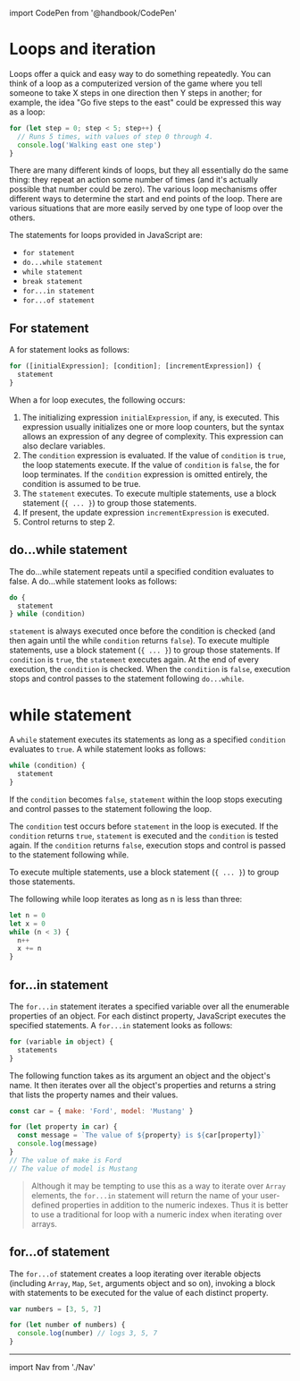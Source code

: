 import CodePen from '@handbook/CodePen'

# Loops and iteration

Loops offer a quick and easy way to do something repeatedly. You can think of a loop as a computerized version of the game where you tell someone to take X steps in one direction then Y steps in another; for example, the idea "Go five steps to the east" could be expressed this way as a loop:

```js
for (let step = 0; step < 5; step++) {
  // Runs 5 times, with values of step 0 through 4.
  console.log('Walking east one step')
}
```

There are many different kinds of loops, but they all essentially do the same thing: they repeat an action some number of times (and it's actually possible that number could be zero). The various loop mechanisms offer different ways to determine the start and end points of the loop. There are various situations that are more easily served by one type of loop over the others.

The statements for loops provided in JavaScript are:

- `for statement`
- `do...while statement`
- `while statement`
- `break statement`
- `for...in statement`
- `for...of statement`

## For statement

A for statement looks as follows:

```js
for ([initialExpression]; [condition]; [incrementExpression]) {
  statement
}
```

When a for loop executes, the following occurs:

1. The initializing expression `initialExpression`, if any, is executed. This expression usually initializes one or more loop counters, but the syntax allows an expression of any degree of complexity. This expression can also declare variables.
1. The `condition` expression is evaluated. If the value of `condition` is `true`, the loop statements execute. If the value of `condition` is `false`, the for loop terminates. If the `condition` expression is omitted entirely, the condition is assumed to be true.
1. The `statement` executes. To execute multiple statements, use a block statement (`{ ... }`) to group those statements.
1. If present, the update expression `incrementExpression` is executed.
1. Control returns to step 2.

## do...while statement

The do...while statement repeats until a specified condition evaluates to false. A do...while statement looks as follows:

```js
do {
  statement
} while (condition)
```

`statement` is always executed once before the condition is checked (and then again until the while `condition` returns `false`). To execute multiple statements, use a block statement (`{ ... }`) to group those statements. If `condition` is `true`, the `statement` executes again. At the end of every execution, the `condition` is checked. When the `condition` is `false`, execution stops and control passes to the statement following `do...while`.

# while statement

A `while` statement executes its statements as long as a specified `condition` evaluates to `true`. A while statement looks as follows:

```js
while (condition) {
  statement
}
```

If the `condition` becomes `false`, `statement` within the loop stops executing and control passes to the statement following the loop.

The `condition` test occurs before `statement` in the loop is executed. If the `condition` returns `true`, `statement` is executed and the `condition` is tested again. If the `condition` returns `false`, execution stops and control is passed to the statement following while.

To execute multiple statements, use a block statement (`{ ... }`) to group those statements.

The following while loop iterates as long as n is less than three:

```js
let n = 0
let x = 0
while (n < 3) {
  n++
  x += n
}
```

## for...in statement

The `for...in` statement iterates a specified variable over all the enumerable properties of an object. For each distinct property, JavaScript executes the specified statements. A `for...in` statement looks as follows:

```js
for (variable in object) {
  statements
}
```

The following function takes as its argument an object and the object's name. It then iterates over all the object's properties and returns a string that lists the property names and their values.

```js
const car = { make: 'Ford', model: 'Mustang' }

for (let property in car) {
  const message = `The value of ${property} is ${car[property]}`
  console.log(message)
}
// The value of make is Ford
// The value of model is Mustang
```

> Although it may be tempting to use this as a way to iterate over `Array` elements, the `for...in` statement will return the name of your user-defined properties in addition to the numeric indexes. Thus it is better to use a traditional for loop with a numeric index when iterating over arrays.

## for...of statement

The `for...of` statement creates a loop iterating over iterable objects (including `Array`, `Map`, `Set`, arguments object and so on), invoking a block with statements to be executed for the value of each distinct property.

```js
var numbers = [3, 5, 7]

for (let number of numbers) {
  console.log(number) // logs 3, 5, 7
}
```

---

import Nav from './Nav'

<Nav/>
